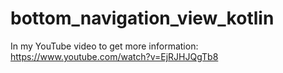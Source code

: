 # bottom_navigation_view_kotlin
In my YouTube video to get more information: https://www.youtube.com/watch?v=EjRJHJQgTb8
